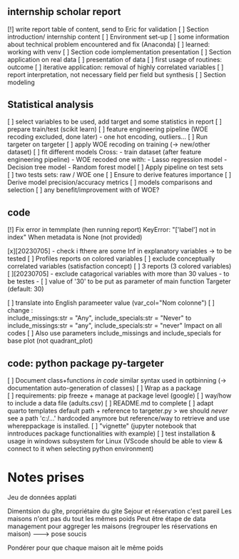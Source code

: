 # <todo>

## internship scholar report
[!] write report table of content, send to Eric for validation 
[ ] Section introduction/ internship content 
[ ] Environment set-up
    [ ] some information about technical problem encountered and fix (Anaconda)
    [ ] learned: working with venv
[ ] Section code iomplementation presentation
[ ] Section application on real data
    [ ] presentation of data
    [ ] first usage of routines: outcome
    [ ] iterative application: removal of highly correlated variables
    [ ] report interpretation, not necessary field per field but synthesis
[ ] Section modeling


## Statistical analysis
[ ] select variables to be used, add target and some statistics in report
[ ] prepare train/test (scikit learn)
[ ] feature engineering pipeline (WOE recoding excluded, done later) - one hot encoding, outliers...
[ ] Run targeter on targeter
[ ] apply WOE recoding on training (-> new/other dataset)
[ ] fit different models
    Cross:
    - train dataset (after feature engineering pipeline)
    - WOE recoded one
    with:
    - Lasso regression model
    - Decision tree model
    - Random forest model
 [ ] Apply pipeline on test sets    
    [ ] two tests sets: raw / WOE one
 [ ] Ensure to derive features importance
 [ ] Derive model precision/accuracy metrics
 [ ] models comparisons and selection
    [ ] any benefit/improvement with of WOE?


## code
[!] Fix error in temmplate (hen running report)
    KeyError: "['label'] not in index"
    When metadata is None (not provided)

[x][20230705] - check i fthere are some Inf in explanatory variables
    -> to be tested
[ ] Profiles reports on colored variables
    [ ] exclude conceptually correlated variables (satisfaction concept)
    [ ] 3 reports (3 colored variables)
[ ][20230705] - exclude catagorical variables with more than 30 values
    - to be testes
    - [ ] value of '30' to be put as parameter of main function Targeter (default: 30)

[ ] translate into English  parameeter value (var_col="Nom colonne")
[ ]  change :   
    include_missings:str = "Any", include_specials:str = "Never"
    to
    include_missings:str = "any", include_specials:str = "never"
    Impact on all codes
[ ] Also use parameters include_missings and  include_specials for base plot (not quadrant_plot)

## code: python package py-targeter
[ ]   Document class+functions *in code* similar syntax used in optbinning (-> documentation auto-generation of classes)
[ ] Wrap as a package   
    [ ] requirements: pip freeze + manage at package level (google)
    [ ] way/how to include a data  file (adults.csv)
    [ ] README.md to complete
    [ ] adapt quarto templates  default path + reference to targeter.py > we should *never* see a path 'c:/...' hardcoded anymore but reference/way to retrieve and use whereppackage is installed.
[ ] "vignette" (jupyter notebook that inntroduces package functionalities with example)
[ ] test installation & usage in windows subsystem for Linux (VScode should be able to view & connect to it when selecting python environment)


# Notes prises 

Jeu de données applati

Dimentsion du gîte, propriétaire du gite
Sejour et réservation c'est pareil 
Les maisons n'ont pas du tout les mêmes poids
Peut être étape de data management pour aggreger les maisons (regrouper les réservations en maison)   ---> pose soucis 

Pondérer pour que chaque maison ait le même poids 
